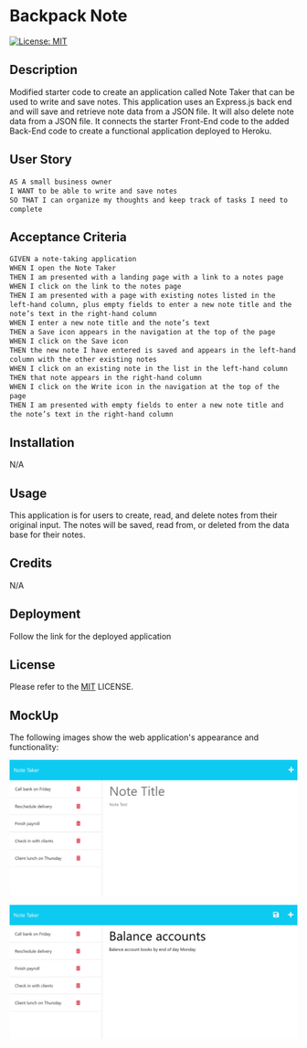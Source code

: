 # Backpack Note
[![License: MIT](https://img.shields.io/badge/License-MIT-yellow.svg)](https://opensource.org/licenses/MIT)

## Description
Modified starter code to create an application called Note Taker that can be used to write and save notes. This application uses an Express.js back end and will save and retrieve note data from a JSON file. It will also delete note data from a JSON file. It connects the starter Front-End code to the added Back-End code to create a functional application deployed to Heroku.


## User Story

```
AS A small business owner
I WANT to be able to write and save notes
SO THAT I can organize my thoughts and keep track of tasks I need to complete
```


## Acceptance Criteria

```
GIVEN a note-taking application
WHEN I open the Note Taker
THEN I am presented with a landing page with a link to a notes page
WHEN I click on the link to the notes page
THEN I am presented with a page with existing notes listed in the left-hand column, plus empty fields to enter a new note title and the note’s text in the right-hand column
WHEN I enter a new note title and the note’s text
THEN a Save icon appears in the navigation at the top of the page
WHEN I click on the Save icon
THEN the new note I have entered is saved and appears in the left-hand column with the other existing notes
WHEN I click on an existing note in the list in the left-hand column
THEN that note appears in the right-hand column
WHEN I click on the Write icon in the navigation at the top of the page
THEN I am presented with empty fields to enter a new note title and the note’s text in the right-hand column
```

## Installation

N/A

## Usage

This application is for users to create, read, and delete notes from their original input. The notes will be saved, read from, or deleted from the data base for their notes.

## Credits

N/A

## Deployment

Follow the link for the deployed application <Link>

## License

Please refer to the [MIT](https://opensource.org/licenses/MIT) LICENSE.

## MockUp

The following images show the web application's appearance and functionality:

![Existing notes are listed in the left-hand column with empty fields on the right-hand side for the new note’s title and text.](./Assets/11-express-homework-demo-01.png)

![Note titled “Balance accounts” reads, “Balance account books by end of day Monday,” with other notes listed on the left.](./Assets/11-express-homework-demo-02.png)
